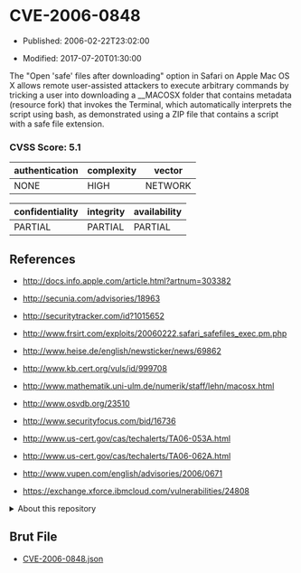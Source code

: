 # CVE-2006-0848

- Published: 2006-02-22T23:02:00

- Modified: 2017-07-20T01:30:00

The "Open 'safe' files after downloading" option in Safari on Apple Mac OS X allows remote user-assisted attackers to execute arbitrary commands by tricking a user into downloading a __MACOSX folder that contains metadata (resource fork) that invokes the Terminal, which automatically interprets the script using bash, as demonstrated using a ZIP file that contains a script with a safe file extension.

### CVSS Score: **5.1**

| authentication | complexity | vector |
| --- | --- | --- |
| NONE | HIGH | NETWORK |

| confidentiality | integrity | availability |
| --- | --- | --- |
| PARTIAL | PARTIAL | PARTIAL |

## References

* http://docs.info.apple.com/article.html?artnum=303382

* http://secunia.com/advisories/18963

* http://securitytracker.com/id?1015652

* http://www.frsirt.com/exploits/20060222.safari_safefiles_exec.pm.php

* http://www.heise.de/english/newsticker/news/69862

* http://www.kb.cert.org/vuls/id/999708

* http://www.mathematik.uni-ulm.de/numerik/staff/lehn/macosx.html

* http://www.osvdb.org/23510

* http://www.securityfocus.com/bid/16736

* http://www.us-cert.gov/cas/techalerts/TA06-053A.html

* http://www.us-cert.gov/cas/techalerts/TA06-062A.html

* http://www.vupen.com/english/advisories/2006/0671

* https://exchange.xforce.ibmcloud.com/vulnerabilities/24808

<details>
<summary>About this repository</summary> 

  This repository is part of the project [Live Hack CVE](https://github.com/Live-Hack-CVE). Main website can be found [www.live-hack.org](https://www.live-hack.org) 
  
  Made by [Sn0wAlice](https://github.com/Sn0wAlice) for the people that care about security and need to have a feed of the latest CVEs. Hope you enjoy it, don't forget to star the repo and follow me on [Twitter](https://twitter.com/Sn0wAlice) and [Github](https://github.com/Sn0wAlice). And that is my [personnal website](https://www.alice-snow.me/)

  - [Home Page](https://github.com/Live-Hack-CVE)
  - [Framework](https://github.com/Live-Hack-CVE/cve-framework)
  - [CVE database](https://github.com/Live-Hack-CVE/full_database)
  - [Changelog](https://github.com/Live-Hack-CVE/Changelog)
</details>

## Brut File

* [CVE-2006-0848.json](https://raw.githubusercontent.com/Live-Hack-CVE/full_database/main/cves/2006/CVE-2006-0848.json)

